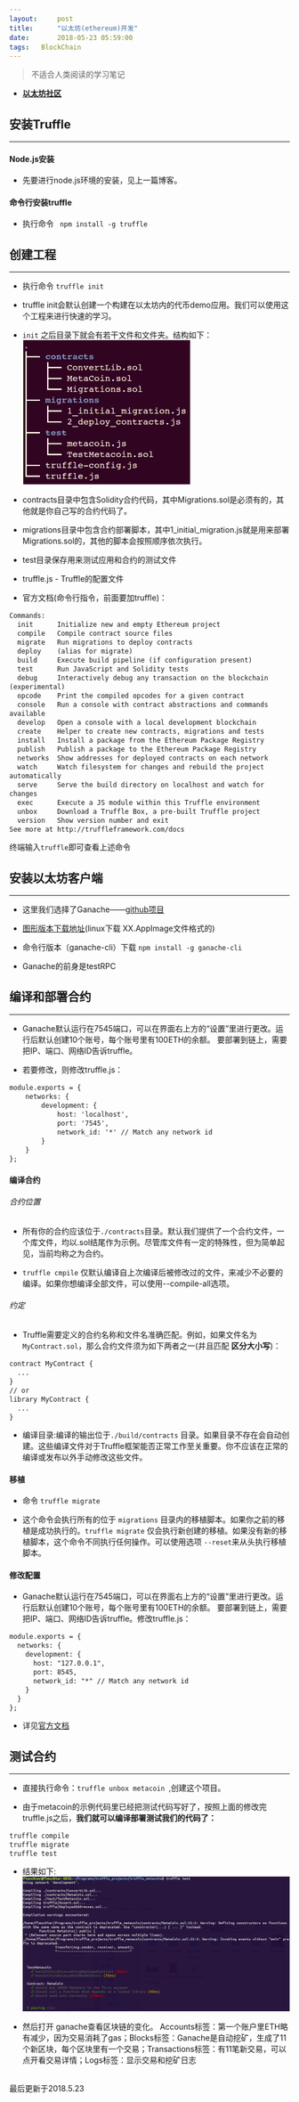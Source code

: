 ```yaml
---
layout:     post
title:      "以太坊(ethereum)开发"
date:       2018-05-23 05:59:00
tags:   BlockChain
---
```


> 不适合人类阅读的学习笔记

- **[以太坊社区](https://ethfans.org/)**

## 安装Truffle
---
#### Node.js安装

- 先要进行node.js环境的安装，见上一篇博客。

#### 命令行安装truffle

- 执行命令 ` npm install -g truffle`

## 创建工程
---

-  执行命令 `truffle init`

- truffle init会默认创建一个构建在以太坊内的代币demo应用。我们可以使用这个工程来进行快速的学习。

- `init` 之后目录下就会有若干文件和文件夹。结构如下：
![](images/block_chain/structure.png)

- contracts目录中包含Solidity合约代码，其中Migrations.sol是必须有的，其他就是你自己写的合约代码了。

- migrations目录中包含合约部署脚本，其中1_initial_migration.js就是用来部署Migrations.sol的，其他的脚本会按照顺序依次执行。

- test目录保存用来测试应用和合约的测试文件

- truffle.js - Truffle的配置文件

- 官方文档(命令行指令，前面要加truffle)：

```
Commands:
  init      Initialize new and empty Ethereum project
  compile   Compile contract source files
  migrate   Run migrations to deploy contracts
  deploy    (alias for migrate)
  build     Execute build pipeline (if configuration present)
  test      Run JavaScript and Solidity tests
  debug     Interactively debug any transaction on the blockchain (experimental)
  opcode    Print the compiled opcodes for a given contract
  console   Run a console with contract abstractions and commands available
  develop   Open a console with a local development blockchain
  create    Helper to create new contracts, migrations and tests
  install   Install a package from the Ethereum Package Registry
  publish   Publish a package to the Ethereum Package Registry
  networks  Show addresses for deployed contracts on each network
  watch     Watch filesystem for changes and rebuild the project automatically
  serve     Serve the build directory on localhost and watch for changes
  exec      Execute a JS module within this Truffle environment
  unbox     Download a Truffle Box, a pre-built Truffle project
  version   Show version number and exit
See more at http://truffleframework.com/docs

```
终端输入`truffle`即可查看上述命令

## 安装以太坊客户端
---

- 这里我们选择了Ganache——[github项目](https://github.com/trufflesuite/ganache-cli)

- [图形版本下载地址](https://github.com/trufflesuite/ganache/releases)(linux下载 XX.AppImage文件格式的)

- 命令行版本（ganache-cli）下载 `npm install -g ganache-cli`

- Ganache的前身是testRPC

## 编译和部署合约
---

- Ganache默认运行在7545端口，可以在界面右上方的“设置”里进行更改。运行后默认创建10个账号，每个账号里有100ETH的余额。
要部署到链上，需要把IP、端口、网络ID告诉truffle。

- 若要修改，则修改truffle.js：
```
module.exports = {  
    networks: {  
        development: {  
            host: 'localhost',  
            port: '7545',  
            network_id: '*' // Match any network id  
        }  
    }  
};  
```

#### 编译合约

###### 合约位置

- 所有你的合约应该位于`./contracts`目录。默认我们提供了一个合约文件，一个库文件，均以.sol结尾作为示例。尽管库文件有一定的特殊性，但为简单起见，当前均称之为合约。

- `truffle cmpile` 仅默认编译自上次编译后被修改过的文件，来减少不必要的编译。如果你想编译全部文件，可以使用--compile-all选项。

###### 约定

- Truffle需要定义的合约名称和文件名准确匹配。例如，如果文件名为 `MyContract.sol`，那么合约文件须为如下两者之一(并且匹配 **区分大小写**)：
```
contract MyContract {
  ...
}
// or
library MyContract {
  ...
}
```

- 编译目录:编译的输出位于`./build/contracts` 目录。如果目录不存在会自动创建。这些编译文件对于Truffle框架能否正常工作至关重要。你不应该在正常的编译或发布以外手动修改这些文件。

#### 移植

- 命令 `truffle migrate`

- 这个命令会执行所有的位于 `migrations` 目录内的移植脚本。如果你之前的移植是成功执行的。`truffle migrate` 仅会执行新创建的移植。如果没有新的移植脚本，这个命令不同执行任何操作。可以使用选项 `--reset`来从头执行移植脚本。

#### 修改配置

- Ganache默认运行在7545端口，可以在界面右上方的“设置”里进行更改。运行后默认创建10个账号，每个账号里有100ETH的余额。
要部署到链上，需要把IP、端口、网络ID告诉truffle。修改truffle.js：
```
module.exports = {
  networks: {
    development: {
      host: "127.0.0.1",
      port: 8545,
      network_id: "*" // Match any network id
    }
  }
};
```

- 详见[官方文档](http://truffleframework.com/docs/advanced/configuration)




## 测试合约
---

- 直接执行命令：`truffle unbox metacoin `,创建这个项目。

- 由于metacoin的示例代码里已经把测试代码写好了，按照上面的修改完truffle.js之后，**我们就可以编译部署测试我们的代码了：**
```
truffle compile
truffle migrate
truffle test
```

- 结果如下:
![](/images/block_chain/metacion_test_result.png)

- 然后打开 ganache查看区块链的变化。 Accounts标签：第一个账户里ETH略有减少，因为交易消耗了gas；Blocks标签：Ganache是自动挖矿，生成了11个新区块，每个区块里有一个交易；Transactions标签：有11笔新交易，可以点开看交易详情；Logs标签：显示交易和挖矿日志



<br>
最后更新于2018.5.23
